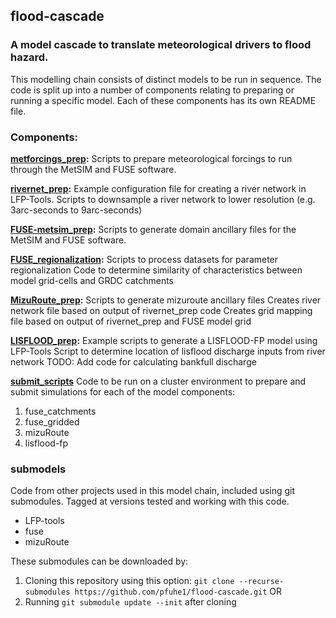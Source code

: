## flood-cascade
### A model cascade to translate meteorological drivers to flood hazard.
This modelling chain consists of distinct models to be run in sequence. The code is split up into a number of components relating to preparing or running a specific model. Each of these components has its own README file.

### Components:
**[metforcings_prep](metforcings_prep/README_metforcings-prep.md):**
Scripts to prepare meteorological forcings to run through the MetSIM and FUSE software.

**[rivernet_prep](rivernet_prep/README_rivernet-prep.md):**
Example configuration file for creating a river network in LFP-Tools.
Scripts to downsample a river network to lower resolution (e.g. 3arc-seconds to 9arc-seconds)

**[FUSE-metsim_prep](FUSE-metsim_prep/README_fuse-metsim_prep.md):**
Scripts to generate domain ancillary files for the MetSIM and FUSE software.

**[FUSE_regionalization](FUSE_regionalization/README_fuse-regionalization.md):**
Scripts to process datasets for parameter regionalization
Code to determine similarity of characteristics between model grid-cells and GRDC catchments

**[MizuRoute_prep](MizuRoute_prep/Readme_mizuroute-prep.md):**
Scripts to generate mizuroute ancillary files
Creates river network file based on output of rivernet_prep code
Creates grid mapping file based on output of rivernet_prep and FUSE model grid

**[LISFLOOD_prep](LISFLOOD-FP_prep/README_lisflood-prep.md):**
Example scripts to generate a LISFLOOD-FP model using LFP-Tools
Script to determine location of lisflood discharge inputs from river network
TODO: Add code for calculating bankfull discharge

**[submit_scripts](submit_scripts/README_submit-scripts.md)**
Code to be run on a cluster environment to prepare and submit simulations for each of the model components:
1. fuse_catchments
2. fuse_gridded
3. mizuRoute
4. lisflood-fp

### submodels
Code from other projects used in this model chain, included using git submodules. Tagged at versions tested and working with this code.
 - LFP-tools
 - fuse
 - mizuRoute

These submodules can be downloaded by:
1. Cloning this repository using this option: `git clone --recurse-submodules https://github.com/pfuhe1/flood-cascade.git` OR
2. Running `git submodule update --init` after cloning
